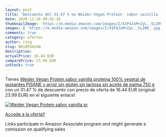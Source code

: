 ```yaml
---
layout: post
title: 'Descuento del 31.47 % en Weider Vegan Protein  sabor vainilla  pr'
date: 2020-11-26 09:42:16
thumbnailImage: 'https://m.media-amazon.com/images/I/41P4JxM+2yL._SL200_.jpg'
images: [ 'https://m.media-amazon.com/images/I/41P4JxM+2yL._SL200_.jpg' ]
comments: true
category: ofertas
author: ring
slug: B018PGKUXW
description:
actualPrice: 16.44 EUR
comparePrice: 23.99 EUR
inStock: true
---
```


Tienes [Weider Vegan Protein  sabor vainilla  proteína 100% vegetal de guisantes  PISANE  y arroz  sin gluten  sin lactosa  sin aceite de palma  750 g ](https://www.amazon.es/dp/B018PGKUXW/?tag=tolees-21) con un 31.47 % de descuento con precio de oferta de 16.44 EUR (original: 23.99 EUR) en el siguiente enlace!

[![Weider Vegan Protein  sabor vainilla  pr](https://m.media-amazon.com/images/I/41P4JxM+2yL._SL200_.jpg)](https://www.amazon.es/dp/B018PGKUXW/?tag=tolees-21)

[Accede a la oferta!!](https://www.amazon.es/dp/B018PGKUXW/?tag=tolees-21)

Links participate in Amazon Associate program and might generate a comission on qualifying sales


